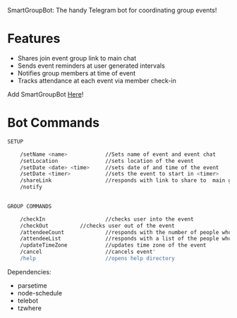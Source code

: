  SmartGroupBot: The handy Telegram bot for coordinating group events!


# Features

  - Shares join event group link to main chat 
  - Sends event reminders at user generated intervals
  - Notifies group members at time of event
  - Tracks attendance at each event via member check-in

Add SmartGroupBot [Here](https://telegram.me/smrtgroupbot)! 

# Bot Commands
```sh
SETUP

	/setName <name>            //Sets name of event and event chat
	/setLocation               //sets location of the event
	/setDate <date> <time>     //sets date of and time of the event
	/setDate <timer>           //sets the event to start in <timer>
	/shareLink                 //responds with link to share to  main group
	/notify
	

GROUP COMMANDS

	/checkIn                   //checks user into the event
	/checkOut		   //checks user out of the event
	/attendeeCount             //responds with the number of people who have checked in
	/attendeeList              //responds with a list of the people who have checked in
	/updateTimeZone            //updates time zone of the event
	/cancel                    //cancels event'
	/help                      //opens help directory
```

Dependencies:
  - parsetime
  - node-schedule
  - telebot
  - tzwhere
